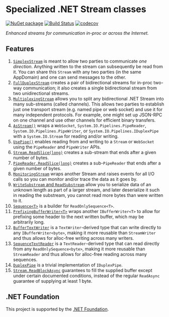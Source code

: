 # Specialized .NET Stream classes

[![NuGet package](https://img.shields.io/nuget/v/Nerdbank.Streams.svg)](https://www.nuget.org/packages/Nerdbank.Streams)
[![Build Status](https://dev.azure.com/andrewarnott/OSS/_apis/build/status/Nerdbank.Streams)](https://dev.azure.com/andrewarnott/OSS/_build/latest?definitionId=14)
[![codecov](https://codecov.io/gh/AArnott/Nerdbank.Streams/branch/main/graph/badge.svg)](https://codecov.io/gh/AArnott/Nerdbank.Streams)

*Enhanced streams for communication in-proc or across the Internet.*

## Features

1. [`SimplexStream`](https://dotnet.github.io/Nerdbank.Streams/docs/SimplexStream.html) is meant to allow two parties to communicate *one direction*.
   Anything written to the stream can subsequently be read from it. You can share this `Stream`
   with any two parties (in the same AppDomain) and one can send messages to the other.
1. [`FullDuplexStream`](https://dotnet.github.io/Nerdbank.Streams/docs/FullDuplexStream.html) creates a pair of bidirectional streams for
   in-proc two-way communication; it also creates a single bidirectional stream from two
   unidirectional streams.
1. [`MultiplexingStream`](https://dotnet.github.io/Nerdbank.Streams/docs/MultiplexingStream.html) allows you to split any bidirectional
   .NET Stream into many sub-streams (called channels). This allows two parties to establish
   just one transport stream (e.g. named pipe or web socket) and use it for many independent
   protocols. For example, one might set up JSON-RPC on one channel and use other channels for
   efficient binary transfers.
1. [`AsStream()`](https://dotnet.github.io/Nerdbank.Streams/docs/AsStream.html) wraps a `WebSocket`, `System.IO.Pipelines.PipeReader`,
   `System.IO.Pipelines.PipeWriter`, or `System.IO.Pipelines.IDuplexPipe` with a
   `System.IO.Stream` for reading and/or writing.
1. [`UsePipe()`](https://dotnet.github.io/Nerdbank.Streams/docs/UsePipe.html) enables reading from
   and writing to a `Stream` or `WebSocket` using the `PipeReader` and `PipeWriter` APIs.
1. [`Stream.ReadSlice(long)`](https://dotnet.github.io/Nerdbank.Streams/docs/ReadSlice.html) creates a sub-stream that ends after
   a given number of bytes.
1. [`PipeReader.ReadSlice(long)`](https://dotnet.github.io/Nerdbank.Streams/docs/ReadSlice.html) creates a sub-`PipeReader` that ends after
   a given number of bytes.
1. [`MonitoringStream`](https://dotnet.github.io/Nerdbank.Streams/docs/MonitoringStream.html) wraps another Stream and raises events for
   all I/O calls so you can monitor and/or trace the data as it goes by.
1. [`WriteSubstream` and `ReadSubstream`](https://dotnet.github.io/Nerdbank.Streams/docs/Substream.html) allow you to serialize data of
   an unknown length as part of a larger stream, and later deserialize it such in reading the
   substream, you cannot read more bytes than were written to it.
1. [`Sequence<T>`](https://dotnet.github.io/Nerdbank.Streams/docs/Sequence.html) is a builder for `ReadOnlySequence<T>`.
1. [`PrefixingBufferWriter<T>`](https://dotnet.github.io/Nerdbank.Streams/docs/PrefixingBufferWriter.html) wraps another `IBufferWriter<T>`
   to allow for prefixing some header to the next written buffer, which may be arbitrarily long.
1. [`BufferTextWriter`](https://dotnet.github.io/Nerdbank.Streams/docs/BufferTextWriter.html) is a `TextWriter`-derived type that can
   write directly to any `IBufferWriter<byte>`, making it more reusable than `StreamWriter`
   and thus allows for alloc-free writing across many writers.
1. [`SequenceTextReader`](https://dotnet.github.io/Nerdbank.Streams/docs/SequenceTextReader.html) is a `TextReader`-derived type that can
   read directly from any `ReadOnlySequence<byte>`, making it more reusable than `StreamReader`
   and thus allows for alloc-free reading across many sequences.
1. [`DuplexPipe`](https://dotnet.github.io/Nerdbank.Streams/docs/DuplexPipe.html) is a trivial implementation of `IDuplexPipe`.
1. [`Stream.ReadBlockAsync`](https://dotnet.github.io/Nerdbank.Streams/docs/ReadBlockAsync.html) guarantees to fill the supplied buffer except under certain documented conditions, instead of the regular `ReadAsync` guarantee of supplying at least 1 byte.

## .NET Foundation

This project is supported by the [.NET Foundation](https://dotnetfoundation.org).
